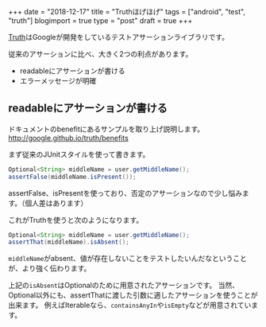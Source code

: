 +++
date = "2018-12-17"
title = "Truthほげほげ"
tags = ["android", "test", "truth"]
blogimport = true
type = "post"
draft = true
+++

[Truth](http://google.github.io/truth/)はGoogleが開発をしているテストアサーションライブラリです。

従来のアサーションに比べ、大きく2つの利点があります。

- readableにアサーションが書ける
- エラーメッセージが明確

## readableにアサーションが書ける

ドキュメントのbenefitにあるサンプルを取り上げ説明します。
http://google.github.io/truth/benefits

まず従来のJUnitスタイルを使って書きます。

```java
Optional<String> middleName = user.getMiddleName();
assertFalse(middleName.isPresent());
```

assertFalse、isPresentを使っており、否定のアサーションなので少し悩みます。（個人差はあります）

これがTruthを使うと次のようになります。

```java
Optional<String> middleName = user.getMiddleName();
assertThat(middleName).isAbsent();
```

`middleName`がabsent、値が存在しないことをテストしたいんだなということが、より強く伝わります。

上記の`isAbsent`はOptionalのために用意されたアサーションです。
当然、Optional以外にも、assertThatに渡した引数に適したアサーションを使うことが出来ます。
例えばIterableなら、`containsAnyIn`や`isEmpty`などが用意されています。

